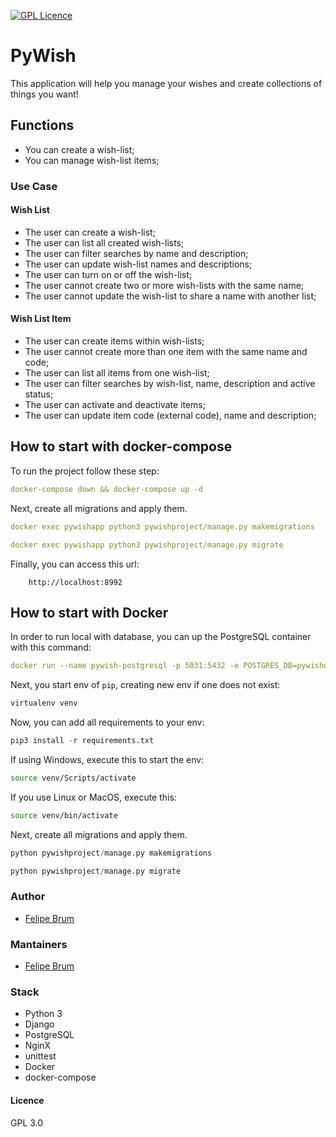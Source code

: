 [![GPL Licence](https://badges.frapsoft.com/os/gpl/gpl.svg?v=103)](https://opensource.org/licenses/GPL-3.0/) 

# PyWish

This application will help you manage your wishes and create collections of things you want!

## Functions

* You can create a wish-list;
* You can manage wish-list items;

### Use Case

#### Wish List

* The user can create a wish-list;
* The user can list all created wish-lists;
* The user can filter searches by name and description;
* The user can update wish-list names and descriptions;
* The user can turn on or off the wish-list;
* The user cannot create two or more wish-lists with the same name;
* The user cannot update the wish-list to share a name with another list;

#### Wish List Item

* The user can create items within wish-lists;
* The user cannot create more than one item with the same name and code;
* The user can list all items from one wish-list;
* The user can filter searches by wish-list, name, description and active status;
* The user can activate and deactivate items;
* The user can update item code (external code), name and description;

## How to start with docker-compose

To run the project follow these step:

``` yml
docker-compose down && docker-compose up -d
```

Next, create all migrations and apply them.

``` yml
docker exec pywishapp python3 pywishproject/manage.py makemigrations

docker exec pywishapp python3 pywishproject/manage.py migrate
```

Finally, you can access this url:

```text
    http://localhost:8992
```

## How to start with Docker

In order to run local with database, you can up the PostgreSQL container with this command:

```yml
docker run --name pywish-postgresql -p 5031:5432 -e POSTGRES_DB=pywishdb -e POSTGRES_USER=pywishuser -e POSTGRES_PASSWORD=pywishpostgres -d postgres
```

Next, you start env of `pip`, creating new env if one does not exist:

```bash
virtualenv venv
```

Now, you can add all requirements to your env:

```python
pip3 install -r requirements.txt
```

If using Windows, execute this to start the env:

```bash
source venv/Scripts/activate
```

If you use Linux or MacOS, execute this:

```bash
source venv/bin/activate
```

Next, create all migrations and apply them.

```python
python pywishproject/manage.py makemigrations

python pywishproject/manage.py migrate
```

### Author

* [Felipe Brum](https://github.com/fbrump/)

### Mantainers

* [Felipe Brum](https://github.com/fbrump/)

### Stack

* Python 3
* Django
* PostgreSQL
* NginX
* unittest
* Docker
* docker-compose

#### Licence

GPL 3.0
